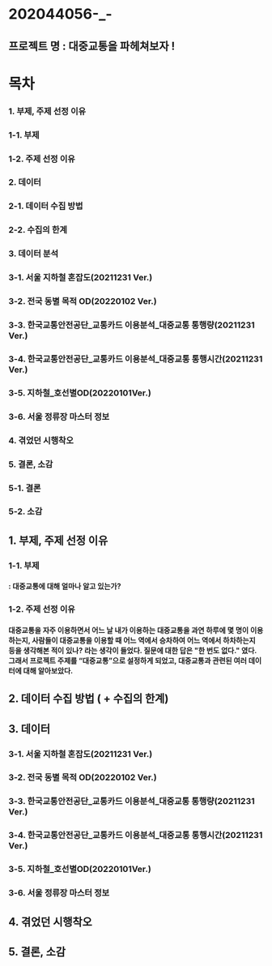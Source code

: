 # 202044056-_-

## 프로젝트 명 : 대중교통을 파헤쳐보자 !


# 목차
### 1. 부제, 주제 선정 이유
### 1-1. 부제
### 1-2. 주제 선정 이유
### 2. 데이터
### 2-1. 데이터 수집 방법
### 2-2. 수집의 한계
### 3. 데이터 분석 
### 3-1. 서울 지하철 혼잡도(20211231 Ver.)
### 3-2. 전국 동별 목적 OD(20220102 Ver.)
### 3-3. 한국교통안전공단_교통카드 이용분석_대중교통 통행량(20211231 Ver.)
### 3-4. 한국교통안전공단_교통카드 이용분석_대중교통 통행시간(20211231 Ver.)
### 3-5. 지하철_호선별OD(20220101Ver.)
### 3-6. 서울 정류장 마스터 정보
### 4. 겪었던 시행착오
### 5. 결론, 소감
### 5-1. 결론
### 5-2. 소감

## 1. 부제, 주제 선정 이유
### 1-1. 부제
#### : 대중교통에 대해 얼마나 알고 있는가?
### 1-2. 주제 선정 이유
#### 대중교통을 자주 이용하면서 어느 날 내가 이용하는 대중교통을 과연 하루에 몇 명이 이용하는지, 사람들이 대중교통을 이용할 때 어느 역에서 승차하여 어느 역에서 하차하는지 등을 생각해본 적이 있나? 라는 생각이 들었다. 질문에 대한 답은 "한 번도 없다." 였다. 그래서 프로젝트 주제를 “대중교통”으로 설정하게 되었고, 대중교통과 관련된 여러 데이터에 대해 알아보았다.



## 2. 데이터 수집 방법 ( + 수집의 한계)




## 3. 데이터


### 3-1. 서울 지하철 혼잡도(20211231 Ver.)

### 3-2. 전국 동별 목적 OD(20220102 Ver.)

### 3-3. 한국교통안전공단_교통카드 이용분석_대중교통 통행량(20211231 Ver.)

### 3-4. 한국교통안전공단_교통카드 이용분석_대중교통 통행시간(20211231 Ver.)

### 3-5. 지하철_호선별OD(20220101Ver.)

### 3-6. 서울 정류장 마스터 정보


## 4. 겪었던 시행착오

## 5. 결론, 소감


